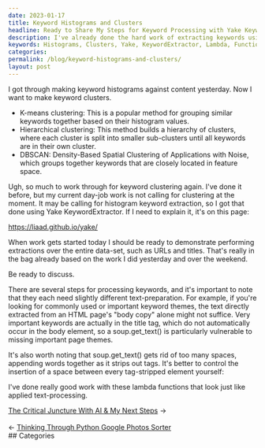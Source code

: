 ```yaml
---
date: 2023-01-17
title: Keyword Histograms and Clusters
headline: Ready to Share My Steps for Keyword Processing with Yake KeywordExtractor!
description: I've already done the hard work of extracting keywords using the Yake KeywordExtractor, and now I'm ready to discuss extracting them from the entire dataset. I've also used lambda functions to control the insertion of spaces between each tag-stripped element, and I'm eager to share the steps I've taken for keyword processing. Click here to read more!
keywords: Histograms, Clusters, Yake, KeywordExtractor, Lambda, Functions, Tag-Stripped, Element, Processing, Extractions, Dataset, Spaces
categories: 
permalink: /blog/keyword-histograms-and-clusters/
layout: post
---
```



I got through making keyword histograms against content yesterday. Now I want
to make keyword clusters.

- K-means clustering: This is a popular method for grouping similar keywords
  together based on their histogram values.
- Hierarchical clustering: This method builds a hierarchy of clusters, where
  each cluster is split into smaller sub-clusters until all keywords are in
  their own cluster.
- DBSCAN: Density-Based Spatial Clustering of Applications with Noise, which
  groups together keywords that are closely located in feature space.

Ugh, so much to work through for keyword clustering again. I've done it before,
but my current day-job work is not calling for clustering at the moment. It may
be calling for histogram keyword extraction, so I got that done using Yake
KeywordExtractor. If I need to explain it, it's on this page:

https://liaad.github.io/yake/

When work gets started today I should be ready to demonstrate performing
extractions over the entire data-set, such as URLs and titles. That's really in
the bag already based on the work I did yesterday and over the weekend.

Be ready to discuss.

There are several steps for processing keywords, and it's important to note
that they each need slightly different text-preparation. For example, if you're
looking for commonly used or important keyword themes, the text directly
extracted from an HTML page's "body copy" alone might not suffice. Very
important keywords are actually in the title tag, which do not automatically
occur in the body element, so a soup.get_text() is particularly vulnerable to
missing important page themes.

It's also worth noting that soup.get_text() gets rid of too many spaces,
appending words together as it strips out tags. It's better to control the
insertion of a space between every tag-stripped element yourself:

I've done really good work with these lambda functions that look just like
applied text-processing.


<div class="post-nav"><div class="post-nav-next"><a href="/blog/the-critical-juncture-with-ai-my-next-steps">The Critical Juncture With AI & My Next Steps</a><span class="arrow">&nbsp;&rarr;</span></div> &nbsp; <div class="post-nav-prev"><span class="arrow">&larr;&nbsp;</span><a href="/blog/thinking-through-python-google-photos-sorter">Thinking Through Python Google Photos Sorter</a></div></div>
## Categories

<ul></ul>